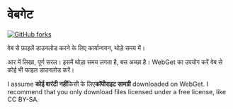 # वेबगेट

[![GitHub forks](https://img.shields.io/github/forks/Tyler887/WebGet?label=Fork&style=social)](https://github.com/Tyler887/WebGet/fork)

वेब से फ़ाइलें डाउनलोड करने के लिए कार्यान्वयन, थोड़े समय में।

आर में लिखा, पूर्ण सरल। इसमें थोड़ा समय लगता है, बस अच्छा है। WebGet का उपयोग करें
वेब से कोई भी फाइल डाउनलोड करें।

I assume **कोई वारंटी नहीं**किसी के लिए**कॉपीराइट सामग्री** downloaded on WebGet.
I recommend that you only download files licensed under a free license, like
CC BY-SA.
